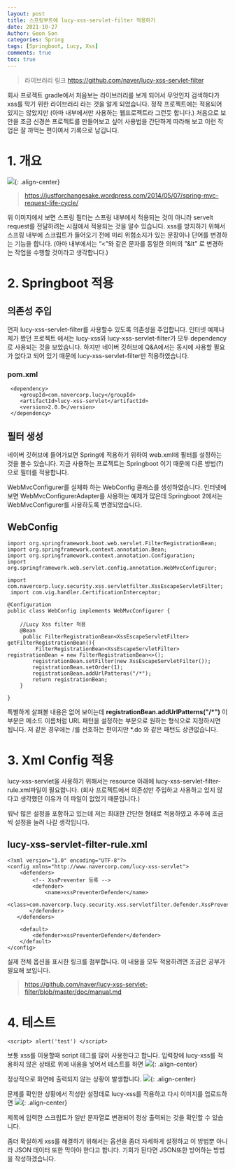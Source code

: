 ```yaml
---
layout: post
title: 스프링부트에 lucy-xss-servlet-filter 적용하기
date: 2021-10-27
Author: Geon Son
categories: Spring
tags: [Springboot, Lucy, Xss]
comments: true
toc: true
---
```


>라이브러리 링크
>https://github.com/naver/lucy-xss-servlet-filter

회사 프로젝트 gradle에서 처음보는 라이브러리를 보게 되어서 무엇인지 검색하다가 xss를 막기 위한 라이브러리 라는 것을 알게 되었습니다. 정작 프로젝트에는 적용되어 있지는 않았지만 (아마 내부에서만 사용하는 웹프로젝트라 그런듯 합니다.) 처음으로 보안을 조금 신경쓴 프로젝트를 만들어보고 싶어 사용법을 간단하게 따라해 보고 이런 작업은 잘 까먹는 편이여서 기록으로 남깁니다.

# 1. 개요

 ![](/images/spring/lifecycle_dfegj4_1.jpg){: .align-center}

> https://justforchangesake.wordpress.com/2014/05/07/spring-mvc-request-life-cycle/

위 이미지에서 보면 스프링 필터는 스프링 내부에서 적용되는 것이 아니라 servelt request를 전달하려는 시점에서 적용되는 것을 알수 있습니다. xss를 방지하기 위해서 스프링 내부에 스크립트가 들어오기 전에 미리 위험소지가 있는 문장이나 단어를 변경하는 기능을 합니다. (아마 내부에서는  “<”와 같은 문자를 동일한 의미의 "&lt" 로 변경하는 작업을 수행할 것이라고 생각합니다.)

# 2. Springboot 적용

## 의존성 주입
먼저 lucy-xss-servlet-filter를 사용할수 있도록 의존성을 주입합니다. 인터넷 예제나 제가 봤던 프로젝트 에서는 lucy-xss와 lucy-xss-servlet-filter가 모두 dependency로 사용되는 것을 보았습니다. 하지만 네이버 깃허브에 Q&A에서는 동시에 사용할 필요가 없다고 되어 있기 때문에 lucy-xss-servlet-filter만 적용하였습니다.

### pom.xml
```
 <dependency>
 	<groupId>com.navercorp.lucy</groupId>
 	<artifactId>lucy-xss-servlet</artifactId>
 	<version>2.0.0</version>
 </dependency>
```

## 필터 생성
네이버 깃허브에 들어가보면 Spring에 적용하기 위하여 web.xml에 필터를 설정하는 것을 볼수 있습니다.
지금 사용하는 프로젝트는 Springboot 이기 때문에 다른 방법(?)으로 필터를 적용합니다.

WebMvcConfigurer를 실체화 하는 WebConfig 클래스를 생성하였습니다. 인터넷에 보면 WebMvcConfigurerAdapter를 사용하는 예제가 많은데 Springboot 2에서는 WebMvcConfigurer를 사용하도록 변경되었습니다.

## WebConfig
```
import org.springframework.boot.web.servlet.FilterRegistrationBean;
import org.springframework.context.annotation.Bean;
import org.springframework.context.annotation.Configuration;
import org.springframework.web.servlet.config.annotation.WebMvcConfigurer;

import com.navercorp.lucy.security.xss.servletfilter.XssEscapeServletFilter;
 import com.vig.handler.CertificationInterceptor;

@Configuration
public class WebConfig implements WebMvcConfigurer {

    //Lucy Xss filter 적용
    @Bean
     public FilterRegistrationBean<XssEscapeServletFilter> getFilterRegistrationBean(){
         FilterRegistrationBean<XssEscapeServletFilter> registrationBean = new FilterRegistrationBean<>();
        registrationBean.setFilter(new XssEscapeServletFilter());
        registrationBean.setOrder(1);
        registrationBean.addUrlPatterns("/*");
        return registrationBean;
    }

}
```

특별하게 살펴볼 내용은 없어 보이는데 **registrationBean.addUrlPatterns("/*")** 이부분은 메소드 이름처럼 URL 패턴을 설정하는 부분으로 원하는 형식으로 지정하시면 됩니다. 저 같은 경우에는 /를 선호하는 편이지만 *.do 와 같은 패턴도 상관없습니다.

# 3. Xml Config 적용
lucy-xss-servlet을 사용하기 위해서는 resource 아래에 lucy-xss-servlet-filter-rule.xml파일이 필요합니다. (회사 프로젝트에서 의존성만 주입하고 사용하고 있지 않다고 생각했던 이유가 이 파일이 없었기 때문입니다.)

워낙 많은 설정을 포함하고 있는데 저는 최대한 간단한 형태로 적용하였고 추후에 조금씩 설정을 늘려 나갈 생각입니다.

## lucy-xss-servlet-filter-rule.xml
```
<?xml version="1.0" encoding="UTF-8"?>
<config xmlns="http://www.navercorp.com/lucy-xss-servlet">
    <defenders>
        <!-- XssPreventer 등록 -->
        <defender>
            <name>xssPreventerDefender</name>
            <class>com.navercorp.lucy.security.xss.servletfilter.defender.XssPreventerDefender</class>
       </defender>
   </defenders>

    <default>
        <defender>xssPreventerDefender</defender>
    </default>
</config>
```

실제 전체 옵션을 표시한 링크를 첨부합니다. 이 내용을 모두 적용하려면 조금은 공부가 필요해 보입니다.
> https://github.com/naver/lucy-xss-servlet-filter/blob/master/doc/manual.md


# 4. 테스트

```
<script> alert('test') </script>
```
보통 xss를 이용할때 script 테그를 많이 사용한다고 합니다. 입력창에 lucy-xss를 적용하지 않은 상태로 위에 내용을 넣어서 테스트를 하면
![](images/spring/dfegj4_2.jpeg){: .align-center}

정상적으로 화면에 출력되지 않는 상황이 발생합니다.
![](/images/spring/dfegj4_3.jpeg){: .align-center}


문제를 확인한 상황에서 작성한 설정데로 lucy-xss를 적용하고 다시 이미지를 업로드하면
![](/images/spring/dfegj4_4.jpeg){: .align-center}

제목에 입력한 스크립트가 일반 문자열로 변경되어 정상 출력되는 것을 확인할 수 있습니다.

좀더 확실하게 xss를 해결하기 위해서는 옵션을 좀더 자세하게 설정하고 이 방법뿐 아니라 JSON 데이터 또한 막아야 한다고 합니다. 기회가 된다면 JSON또한 방어하는 방법을 작성하겠습니다.
